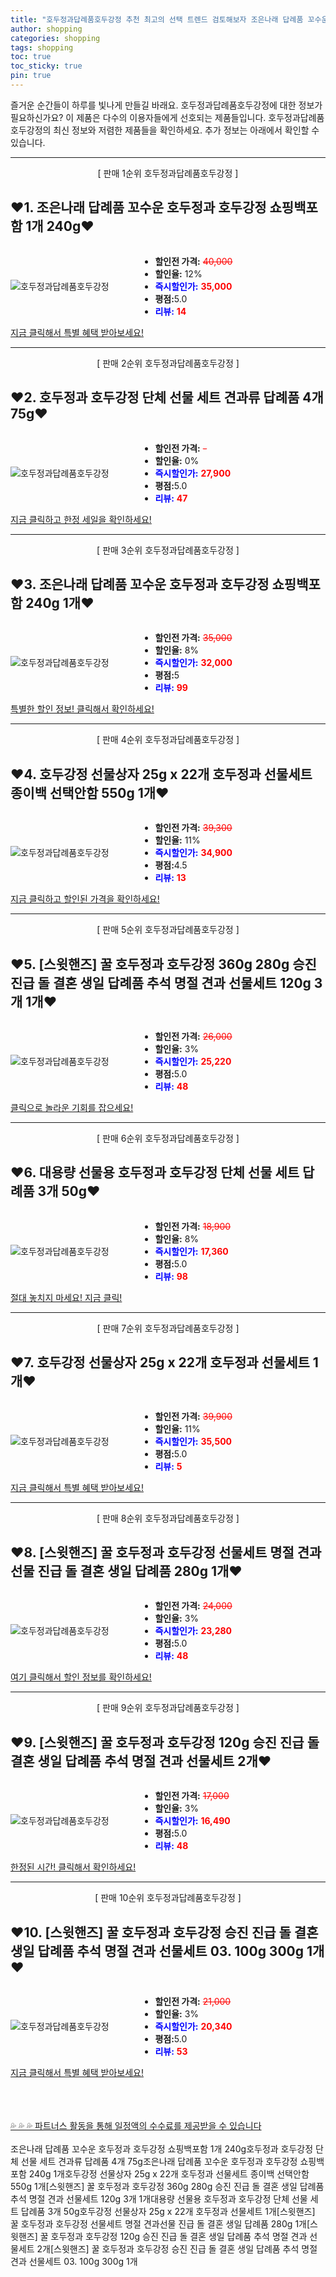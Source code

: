 ```yaml
---
title: "호두정과답례품호두강정 추천 최고의 선택 트렌드 검토해보자 조은나래 답례품 꼬수운 호두정과 호두강정"
author: shopping
categories: shopping
tags: shopping
toc: true
toc_sticky: true
pin: true
---
```

즐거운 순간들이 하루를 빛나게 만들길 바래요. 호두정과답례품호두강정에 대한 정보가 필요하신가요?  이 제품은 다수의 이용자들에게 선호되는 제품들입니다. 호두정과답례품호두강정의 최신 정보와 저렴한 제품들을 확인하세요. 추가 정보는 아래에서 확인할 수 있습니다.

---
<p class="toplist" style="margin: 0 auto; display: block; width: fit-content;">[ 판매 1순위 호두정과답례품호두강정 ]</p>

<h2><strong>❤️1. 조은나래 답례품 꼬수운 호두정과 호두강정 쇼핑백포함 1개 240g❤️</strong></h2>

<div style="display: flex; align-items: center;">
    <div style="flex: 0.4;">
        <img src="https://thumbnail6.coupangcdn.com/thumbnails/remote/230x230ex/image/vendor_inventory/b679/56b67985fa6db8838e9bb26db75a3ed65aa177c5cbb3782effae4c8630d0.jpg" alt="호두정과답례품호두강정" style="max-width: 100%;">
    </div>
    <div style="flex: 0.6; margin-left: 10px;">
        <ul>
            <li><strong>할인전 가격:</strong> <del style="color: red;">40,000</del></li>
            <li><strong>할인율:</strong> 12%</li>
            <li><span style='color:blue'><strong>즉시할인가:</strong></span> <span style='color:red'><strong>35,000</strong></span></li>
            <li><strong>평점:</strong>5.0</li>
            <li><span style='color:blue'><strong>리뷰:</strong></span> <span style='color:red'><strong>14</strong></span></li>
        </ul>
    </div>
</div>
<div class="center">
    <a href="https://selin100587.github.io?lptag=AF9450613&subid=githubio&pageKey=8244726931&traceid=V0-153&itemId=23283097476&vendorItemId=85645684402" class="myButton">
        지금 클릭해서 특별 혜택 받아보세요!
    </a>
</div>


---
<p class="toplist" style="margin: 0 auto; display: block; width: fit-content;">[ 판매 2순위 호두정과답례품호두강정 ]</p>

<h2><strong>❤️2. 호두정과 호두강정 단체 선물 세트 견과류 답례품 4개 75g❤️</strong></h2>

<div style="display: flex; align-items: center;">
    <div style="flex: 0.4;">
        <img src="https://thumbnail6.coupangcdn.com/thumbnails/remote/230x230ex/image/vendor_inventory/757f/e0fba6026c8f15e3c8af2e920e1c3088a7f1adde747379257040d3a94a6f.jpg" alt="호두정과답례품호두강정" style="max-width: 100%;">
    </div>
    <div style="flex: 0.6; margin-left: 10px;">
        <ul>
            <li><strong>할인전 가격:</strong> <del style="color: red;">-</del></li>
            <li><strong>할인율:</strong> 0%</li>
            <li><span style='color:blue'><strong>즉시할인가:</strong></span> <span style='color:red'><strong>27,900</strong></span></li>
            <li><strong>평점:</strong>5.0</li>
            <li><span style='color:blue'><strong>리뷰:</strong></span> <span style='color:red'><strong>47</strong></span></li>
        </ul>
    </div>
</div>
<div class="center">
    <a href="https://selin100587.github.io?lptag=AF9450613&subid=githubio&pageKey=8039957327&traceid=V0-153&itemId=22506961314&vendorItemId=89549071649" class="myButton">
        지금 클릭하고 한정 세일을 확인하세요!
    </a>
</div>


---
<p class="toplist" style="margin: 0 auto; display: block; width: fit-content;">[ 판매 3순위 호두정과답례품호두강정 ]</p>

<h2><strong>❤️3. 조은나래 답례품 꼬수운 호두정과 호두강정 쇼핑백포함 240g 1개❤️</strong></h2>

<div style="display: flex; align-items: center;">
    <div style="flex: 0.4;">
        <img src="https://thumbnail10.coupangcdn.com/thumbnails/remote/230x230ex/image/vendor_inventory/a04f/d368648c9682ff84355bba3143bd0a5c8b28022aaa495f27251988476812.jpg" alt="호두정과답례품호두강정" style="max-width: 100%;">
    </div>
    <div style="flex: 0.6; margin-left: 10px;">
        <ul>
            <li><strong>할인전 가격:</strong> <del style="color: red;">35,000</del></li>
            <li><strong>할인율:</strong> 8%</li>
            <li><span style='color:blue'><strong>즉시할인가:</strong></span> <span style='color:red'><strong>32,000</strong></span></li>
            <li><strong>평점:</strong>5</li>
            <li><span style='color:blue'><strong>리뷰:</strong></span> <span style='color:red'><strong>99</strong></span></li>
        </ul>
    </div>
</div>
<div class="center">
    <a href="https://selin100587.github.io?lptag=AF9450613&subid=githubio&pageKey=8163339511&traceid=V0-153&itemId=23283097475&vendorItemId=85645684396" class="myButton">
        특별한 할인 정보! 클릭해서 확인하세요!
    </a>
</div>


---
<p class="toplist" style="margin: 0 auto; display: block; width: fit-content;">[ 판매 4순위 호두정과답례품호두강정 ]</p>

<h2><strong>❤️4. 호두강정 선물상자 25g x 22개 호두정과 선물세트 종이백 선택안함 550g 1개❤️</strong></h2>

<div style="display: flex; align-items: center;">
    <div style="flex: 0.4;">
        <img src="https://thumbnail6.coupangcdn.com/thumbnails/remote/230x230ex/image/vendor_inventory/c61c/3154252690f0521cbb6acfce2d8840e0af69ae22ec0facb84374f25e8407.png" alt="호두정과답례품호두강정" style="max-width: 100%;">
    </div>
    <div style="flex: 0.6; margin-left: 10px;">
        <ul>
            <li><strong>할인전 가격:</strong> <del style="color: red;">39,300</del></li>
            <li><strong>할인율:</strong> 11%</li>
            <li><span style='color:blue'><strong>즉시할인가:</strong></span> <span style='color:red'><strong>34,900</strong></span></li>
            <li><strong>평점:</strong>4.5</li>
            <li><span style='color:blue'><strong>리뷰:</strong></span> <span style='color:red'><strong>13</strong></span></li>
        </ul>
    </div>
</div>
<div class="center">
    <a href="https://selin100587.github.io?lptag=AF9450613&subid=githubio&pageKey=6372594957&traceid=V0-153&itemId=13504847324&vendorItemId=80758949435" class="myButton">
        지금 클릭하고 할인된 가격을 확인하세요!
    </a>
</div>


---
<p class="toplist" style="margin: 0 auto; display: block; width: fit-content;">[ 판매 5순위 호두정과답례품호두강정 ]</p>

<h2><strong>❤️5. [스윗핸즈] 꿀 호두정과 호두강정 360g 280g 승진 진급 돌 결혼 생일 답례품 추석 명절 견과 선물세트 120g 3개 1개❤️</strong></h2>

<div style="display: flex; align-items: center;">
    <div style="flex: 0.4;">
        <img src="https://thumbnail8.coupangcdn.com/thumbnails/remote/230x230ex/image/vendor_inventory/92dc/ac9960cc3b5afd475da62d50a147f9c2824d38ab4166cb7e3fce1c2398fa.png" alt="호두정과답례품호두강정" style="max-width: 100%;">
    </div>
    <div style="flex: 0.6; margin-left: 10px;">
        <ul>
            <li><strong>할인전 가격:</strong> <del style="color: red;">26,000</del></li>
            <li><strong>할인율:</strong> 3%</li>
            <li><span style='color:blue'><strong>즉시할인가:</strong></span> <span style='color:red'><strong>25,220</strong></span></li>
            <li><strong>평점:</strong>5.0</li>
            <li><span style='color:blue'><strong>리뷰:</strong></span> <span style='color:red'><strong>48</strong></span></li>
        </ul>
    </div>
</div>
<div class="center">
    <a href="https://selin100587.github.io?lptag=AF9450613&subid=githubio&pageKey=7786504743&traceid=V0-153&itemId=12407901741&vendorItemId=79677374730" class="myButton">
        클릭으로 놀라운 기회를 잡으세요!
    </a>
</div>


---
<p class="toplist" style="margin: 0 auto; display: block; width: fit-content;">[ 판매 6순위 호두정과답례품호두강정 ]</p>

<h2><strong>❤️6. 대용량 선물용 호두정과 호두강정 단체 선물 세트 답례품 3개 50g❤️</strong></h2>

<div style="display: flex; align-items: center;">
    <div style="flex: 0.4;">
        <img src="https://thumbnail8.coupangcdn.com/thumbnails/remote/230x230ex/image/vendor_inventory/86b4/ab0350389df3f1904f59f536b3e405f3f564374ad680f712e7d094da827b.jpg" alt="호두정과답례품호두강정" style="max-width: 100%;">
    </div>
    <div style="flex: 0.6; margin-left: 10px;">
        <ul>
            <li><strong>할인전 가격:</strong> <del style="color: red;">18,900</del></li>
            <li><strong>할인율:</strong> 8%</li>
            <li><span style='color:blue'><strong>즉시할인가:</strong></span> <span style='color:red'><strong>17,360</strong></span></li>
            <li><strong>평점:</strong>5.0</li>
            <li><span style='color:blue'><strong>리뷰:</strong></span> <span style='color:red'><strong>98</strong></span></li>
        </ul>
    </div>
</div>
<div class="center">
    <a href="https://selin100587.github.io?lptag=AF9450613&subid=githubio&pageKey=8067646485&traceid=V0-153&itemId=22697062223&vendorItemId=89732738588" class="myButton">
        절대 놓치지 마세요! 지금 클릭!
    </a>
</div>


---
<p class="toplist" style="margin: 0 auto; display: block; width: fit-content;">[ 판매 7순위 호두정과답례품호두강정 ]</p>

<h2><strong>❤️7. 호두강정 선물상자 25g x 22개 호두정과 선물세트 1개❤️</strong></h2>

<div style="display: flex; align-items: center;">
    <div style="flex: 0.4;">
        <img src="https://thumbnail6.coupangcdn.com/thumbnails/remote/230x230ex/image/vendor_inventory/c61c/3154252690f0521cbb6acfce2d8840e0af69ae22ec0facb84374f25e8407.png" alt="호두정과답례품호두강정" style="max-width: 100%;">
    </div>
    <div style="flex: 0.6; margin-left: 10px;">
        <ul>
            <li><strong>할인전 가격:</strong> <del style="color: red;">39,900</del></li>
            <li><strong>할인율:</strong> 11%</li>
            <li><span style='color:blue'><strong>즉시할인가:</strong></span> <span style='color:red'><strong>35,500</strong></span></li>
            <li><strong>평점:</strong>5.0</li>
            <li><span style='color:blue'><strong>리뷰:</strong></span> <span style='color:red'><strong>5</strong></span></li>
        </ul>
    </div>
</div>
<div class="center">
    <a href="https://selin100587.github.io?lptag=AF9450613&subid=githubio&pageKey=8220348333&traceid=V0-153&itemId=23724344753&vendorItemId=80758949463" class="myButton">
        지금 클릭해서 특별 혜택 받아보세요!
    </a>
</div>


---
<p class="toplist" style="margin: 0 auto; display: block; width: fit-content;">[ 판매 8순위 호두정과답례품호두강정 ]</p>

<h2><strong>❤️8. [스윗핸즈] 꿀 호두정과 호두강정 선물세트 명절 견과선물 진급 돌 결혼 생일 답례품 280g 1개❤️</strong></h2>

<div style="display: flex; align-items: center;">
    <div style="flex: 0.4;">
        <img src="https://thumbnail10.coupangcdn.com/thumbnails/remote/230x230ex/image/vendor_inventory/1a99/0461ee035d8991d1167caf10f759a607145bf9078601b6514319e40c7471.png" alt="호두정과답례품호두강정" style="max-width: 100%;">
    </div>
    <div style="flex: 0.6; margin-left: 10px;">
        <ul>
            <li><strong>할인전 가격:</strong> <del style="color: red;">24,000</del></li>
            <li><strong>할인율:</strong> 3%</li>
            <li><span style='color:blue'><strong>즉시할인가:</strong></span> <span style='color:red'><strong>23,280</strong></span></li>
            <li><strong>평점:</strong>5.0</li>
            <li><span style='color:blue'><strong>리뷰:</strong></span> <span style='color:red'><strong>48</strong></span></li>
        </ul>
    </div>
</div>
<div class="center">
    <a href="https://selin100587.github.io?lptag=AF9450613&subid=githubio&pageKey=7786504743&traceid=V0-153&itemId=12407901739&vendorItemId=79677374704" class="myButton">
        여기 클릭해서 할인 정보를 확인하세요!
    </a>
</div>


---
<p class="toplist" style="margin: 0 auto; display: block; width: fit-content;">[ 판매 9순위 호두정과답례품호두강정 ]</p>

<h2><strong>❤️9. [스윗핸즈] 꿀 호두정과 호두강정 120g 승진 진급 돌 결혼 생일 답례품 추석 명절 견과 선물세트 2개❤️</strong></h2>

<div style="display: flex; align-items: center;">
    <div style="flex: 0.4;">
        <img src="https://thumbnail9.coupangcdn.com/thumbnails/remote/230x230ex/image/vendor_inventory/6b9b/99a03723ff82a485d73e356b15a616bd176c10742891d11898f3b5e6f7c4.png" alt="호두정과답례품호두강정" style="max-width: 100%;">
    </div>
    <div style="flex: 0.6; margin-left: 10px;">
        <ul>
            <li><strong>할인전 가격:</strong> <del style="color: red;">17,000</del></li>
            <li><strong>할인율:</strong> 3%</li>
            <li><span style='color:blue'><strong>즉시할인가:</strong></span> <span style='color:red'><strong>16,490</strong></span></li>
            <li><strong>평점:</strong>5.0</li>
            <li><span style='color:blue'><strong>리뷰:</strong></span> <span style='color:red'><strong>48</strong></span></li>
        </ul>
    </div>
</div>
<div class="center">
    <a href="https://selin100587.github.io?lptag=AF9450613&subid=githubio&pageKey=7788597532&traceid=V0-153&itemId=11838847664&vendorItemId=79112203507" class="myButton">
        한정된 시간! 클릭해서 확인하세요!
    </a>
</div>


---
<p class="toplist" style="margin: 0 auto; display: block; width: fit-content;">[ 판매 10순위 호두정과답례품호두강정 ]</p>

<h2><strong>❤️10. [스윗핸즈] 꿀 호두정과 호두강정 승진 진급 돌 결혼 생일 답례품 추석 명절 견과 선물세트 03. 100g 300g 1개❤️</strong></h2>

<div style="display: flex; align-items: center;">
    <div style="flex: 0.4;">
        <img src="https://thumbnail7.coupangcdn.com/thumbnails/remote/230x230ex/image/vendor_inventory/4894/ce6de6f2fa0866a0a3e74366f7eb6fb3cfdbc747e96f44630a1ae11461c9.jpg" alt="호두정과답례품호두강정" style="max-width: 100%;">
    </div>
    <div style="flex: 0.6; margin-left: 10px;">
        <ul>
            <li><strong>할인전 가격:</strong> <del style="color: red;">21,000</del></li>
            <li><strong>할인율:</strong> 3%</li>
            <li><span style='color:blue'><strong>즉시할인가:</strong></span> <span style='color:red'><strong>20,340</strong></span></li>
            <li><strong>평점:</strong>5.0</li>
            <li><span style='color:blue'><strong>리뷰:</strong></span> <span style='color:red'><strong>53</strong></span></li>
        </ul>
    </div>
</div>
<div class="center">
    <a href="https://selin100587.github.io?lptag=AF9450613&subid=githubio&pageKey=8244674293&traceid=V0-153&itemId=11838847667&vendorItemId=79112203490" class="myButton">
        지금 클릭해서 특별 혜택 받아보세요!
    </a>
</div>

<br><br><br>[💦 💦 💦 파트너스 활동을 통해 일정액의 수수료를 제공받을 수 있습니다](https://link.coupang.com/a/bcpT2c)<br><br>조은나래 답례품 꼬수운 호두정과 호두강정 쇼핑백포함 1개 240g호두정과 호두강정 단체 선물 세트 견과류 답례품 4개 75g조은나래 답례품 꼬수운 호두정과 호두강정 쇼핑백포함 240g 1개호두강정 선물상자 25g x 22개 호두정과 선물세트 종이백 선택안함 550g 1개[스윗핸즈] 꿀 호두정과 호두강정 360g 280g 승진 진급 돌 결혼 생일 답례품 추석 명절 견과 선물세트 120g 3개 1개대용량 선물용 호두정과 호두강정 단체 선물 세트 답례품 3개 50g호두강정 선물상자 25g x 22개 호두정과 선물세트 1개[스윗핸즈] 꿀 호두정과 호두강정 선물세트 명절 견과선물 진급 돌 결혼 생일 답례품 280g 1개[스윗핸즈] 꿀 호두정과 호두강정 120g 승진 진급 돌 결혼 생일 답례품 추석 명절 견과 선물세트 2개[스윗핸즈] 꿀 호두정과 호두강정 승진 진급 돌 결혼 생일 답례품 추석 명절 견과 선물세트 03. 100g 300g 1개